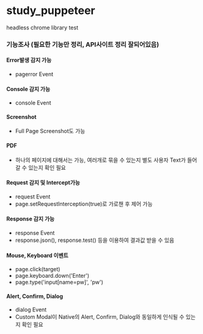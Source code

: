 # study_puppeteer
headless chrome library test 

### 기능조사 (필요한 기능만 정리, API사이트 정리 잘되어있음) 

#### Error발생 감지 가능
- pagerror Event

#### Console 감지 가능
- console Event

#### Screenshot
- Full Page Screenshot도 가능

#### PDF
- 하나의 페이지에 대해서는 가능, 여러개로 묶을 수 있는지 별도 사용자 Text가 들어갈 수 있는지 확인 필요

#### Request 감지 및 Intercept가능
- request Event
- page.setRequestInterception(true)로 가로챈 후 제어 가능

#### Response 감지 가능
- response Event
- response.json(), response.test() 등을 이용하여 결과값 받을 수 있음

#### Mouse, Keyboard 이벤트
- page.click(target)
- page.keyboard.down('Enter') 
- page.type('input[name=pw]', 'pw')

#### Alert, Confirm, Dialog
- dialog Event
- Custom Modal이 Native의 Alert, Confirm, Dialog와 동일하게 인식될 수 있는지 확인 필요
